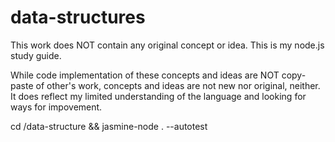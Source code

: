 data-structures
===============


This work does NOT contain any original concept or idea.  This is my node.js study guide.

While code implementation of these concepts and ideas are NOT copy-paste of other's work, concepts and ideas are not new nor original, neither.  It does reflect my limited understanding of the language and looking for ways for impovement.

cd <workspace>/data-structure && jasmine-node . --autotest

